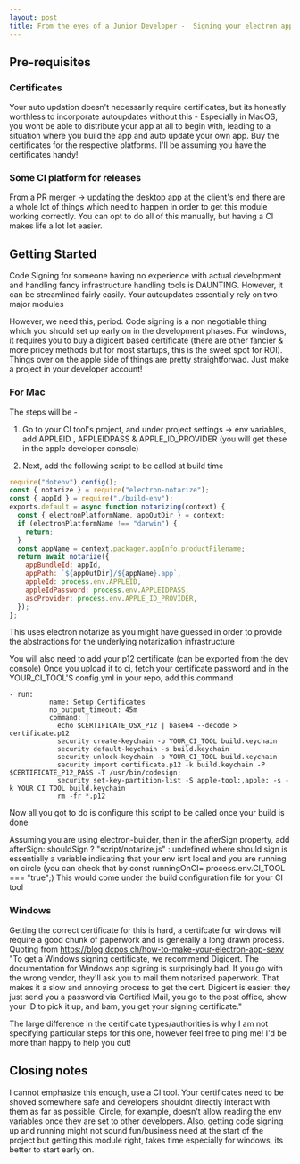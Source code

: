 ```yaml
---
layout: post
title: From the eyes of a Junior Developer -  Signing your electron app!
---
```


## Pre-requisites

### Certificates

Your auto updation doesn't necessarily require certificates, but its honestly worthless to incorporate autoupdates without this - Especially in MacOS, you wont be able to distribute your app at all to begin with, leading to a situation where you build the app and auto update your own app. Buy the certificates for the respective platforms. I'll be assuming you have the certificates handy!

### Some CI platform for releases

From a PR merger -> updating the desktop app at the client's end there are a whole lot of things which need to happen in order to get this module working correctly. You can opt to do all of this manually, but having a CI makes life a lot lot easier.

## Getting Started

Code Signing for someone having no experience with actual development and handling fancy infrastructure handling tools is DAUNTING. However, it can be streamlined fairly easily.
Your autoupdates essentially rely on two major modules

However, we need this, period. Code signing is a non negotiable thing which you should set up early on in the development phases.
For windows, it requires you to buy a digicert based certificate (there are other fancier & more pricey methods but for most startups, this is the sweet spot for ROI). Things over on the apple side of things are pretty straightforwad. Just make a project in your developer account!

### For Mac

The steps will be -

1. Go to your CI tool's project, and under project settings -> env variables, add APPLEID , APPLEIDPASS & APPLE_ID_PROVIDER (you will get these in the apple developer console)

2. Next, add the following script to be called at build time

```javascript
require("dotenv").config();
const { notarize } = require("electron-notarize");
const { appId } = require("./build-env");
exports.default = async function notarizing(context) {
  const { electronPlatformName, appOutDir } = context;
  if (electronPlatformName !== "darwin") {
    return;
  }
  const appName = context.packager.appInfo.productFilename;
  return await notarize({
    appBundleId: appId,
    appPath: `${appOutDir}/${appName}.app`,
    appleId: process.env.APPLEID,
    appleIdPassword: process.env.APPLEIDPASS,
    ascProvider: process.env.APPLE_ID_PROVIDER,
  });
};
```

This uses electron notarize as you might have guessed in order to provide the abstractions for the underlying notarization infrastructure

You will also need to add your p12 certificate (can be exported from the dev console)
Once you upload it to ci, fetch your certificate password and in the YOUR_CI_TOOL'S config.yml in your repo, add this command

```shell
- run:
          name: Setup Certificates
          no_output_timeout: 45m
          command: |
            echo $CERTIFICATE_OSX_P12 | base64 --decode > certificate.p12
            security create-keychain -p YOUR_CI_TOOL build.keychain
            security default-keychain -s build.keychain
            security unlock-keychain -p YOUR_CI_TOOL build.keychain
            security import certificate.p12 -k build.keychain -P $CERTIFICATE_P12_PASS -T /usr/bin/codesign;
            security set-key-partition-list -S apple-tool:,apple: -s -k YOUR_CI_TOOL build.keychain
            rm -fr *.p12
```

Now all you got to do is configure this script to be called once your build is done

Assuming you are using electron-builder, then in the afterSign property, add afterSign: shouldSign ? "script/notarize.js" : undefined  where should sign is essentially a variable indicating that your env isnt local and you are running on circle (you can check that by const runningOnCI= process.env.CI_TOOL === "true";)
This would come under the build configuration file for your CI tool

### Windows

Getting the correct certificate for this is hard, a certifcate for windows will require a good chunk of paperwork and is generally a long drawn process.
Quoting from <https://blog.dcpos.ch/how-to-make-your-electron-app-sexy>
"To get a Windows signing certificate, we recommend Digicert. The documentation for Windows app signing is surprisingly bad. If you go with the wrong vendor, they'll ask you to mail them notarized paperwork. That makes it a slow and annoying process to get the cert. Digicert is easier: they just send you a password via Certified Mail, you go to the post office, show your ID to pick it up, and bam, you get your signing certificate."

The large difference in the certificate types/authorities is why I am not specifying particular steps for this one, however feel free to ping me! I'd be more than happy to help you out!

## Closing notes

I cannot emphasize this enough, use a CI tool. Your certificates need to be shoved somewhere safe and developers shouldnt directly interact with them as far as possible. Circle, for example, doesn't allow reading the env variables once they are set to other developers.
Also, getting code signing up and running might not sound fun/business need at the start of the project but getting this module right, takes time especially for windows, its better to start early on.
